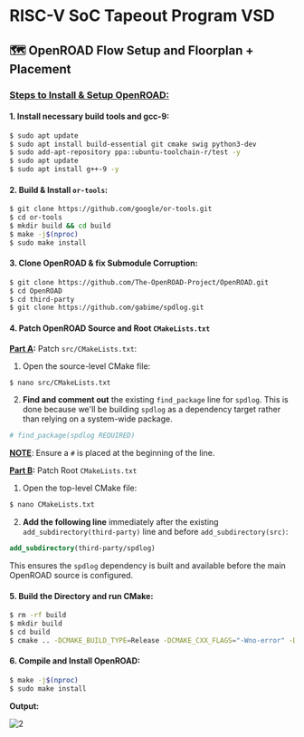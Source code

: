 # RISC-V SoC Tapeout Program VSD 
## 🗺️ OpenROAD Flow Setup and Floorplan + Placement
### <ins>Steps to Install & Setup OpenROAD: </ins>
#### 1. Install necessary build tools and gcc-9:

``` bash
$ sudo apt update
$ sudo apt install build-essential git cmake swig python3-dev
$ sudo add-apt-repository ppa::ubuntu-toolchain-r/test -y
$ sudo apt update
$ sudo apt install g++-9 -y
```
#### 2. Build & Install `or-tools`:

``` bash
$ git clone https://github.com/google/or-tools.git
$ cd or-tools
$ mkdir build && cd build
$ make -j$(nproc)
$ sudo make install
```

#### 3. Clone OpenROAD & fix Submodule Corruption:

``` bash
$ git clone https://github.com/The-OpenROAD-Project/OpenROAD.git
$ cd OpenROAD
$ cd third-party
$ git clone https://github.com/gabime/spdlog.git
```


#### 4. Patch OpenROAD Source and Root `CMakeLists.txt`
**<ins>Part A</ins>:** Patch `src/CMakeLists.txt`:

1.  Open the source-level CMake file:
``` bash 
$ nano src/CMakeLists.txt
```
2.  **Find and comment out** the existing `find_package` line for `spdlog`. This is done because we'll be building `spdlog` as a dependency target rather than relying on a system-wide package.

```cmake
# find_package(spdlog REQUIRED)
```
<ins>**NOTE**</ins>: Ensure a `#` is placed at the beginning of the line.



**<ins>Part B</ins>:** Patch Root `CMakeLists.txt`

1.  Open the top-level CMake file:
     
```bash
$ nano CMakeLists.txt
```
2.  **Add the following line** immediately after the existing `add_subdirectory(third-party)` line and before `add_subdirectory(src)`:

 ```cmake
 add_subdirectory(third-party/spdlog) 
```
This ensures the `spdlog` dependency is built and available before the main OpenROAD source is configured.

#### 5. Build the Directory and run CMake:

``` bash
$ rm -rf build
$ mkdir build
$ cd build
$ cmake .. -DCMAKE_BUILD_TYPE=Release -DCMAKE_CXX_FLAGS="-Wno-error" -DCMAKE_PREFIX_PATH="/usr/local" -DCMAKE_CXX_COMPILER=/usr/bin/g++-9
```

#### 6. Compile and Install OpenROAD:

``` bash
$ make -j$(nproc)
$ sudo make install
```

**Output:**

![2](https://github.com/user-attachments/assets/67d828ef-c4d2-4bcd-a1ba-a04ccc3847c2)

